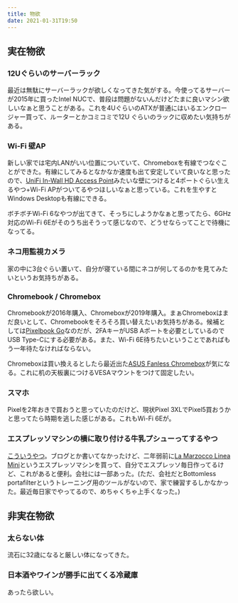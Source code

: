 ```yaml
---
title: 物欲
date: 2021-01-31T19:50
---
```

## 実在物欲

### 12Uぐらいのサーバーラック

最近は無駄にサーバーラックが欲しくなってきた気がする。今使ってるサーバーが2015年に買ったIntel NUCで、普段は問題がないんだけどたまに良いマシン欲しいなぁと思うことがある。これを4UぐらいのATXが普通にはいるエンクロージャー買って、ルーターとかコミコミで12U ぐらいのラックに収めたい気持ちがある。

### Wi-Fi 壁AP

新しい家では宅内LANがいい位置についていて、Chromeboxを有線でつなぐことができた。有線にしてみるとなかなか速度も出て安定していて良いなと思ったので、[UniFi In-Wall HD Access Point](https://store.ui.com/collections/unifi-network-access-points/products/unifi-in-wall-hd)みたいな壁につけると4ポートぐらい生えるやつ+Wi-Fi APがついてるやつほしいなぁと思っている。これを生やすとWindows Desktopも有線にできる。

ボチボチWi-Fi 6なやつが出てきて、そっちにしようかなぁと思ってたら、6GHz対応のWi-Fi 6Eがそのうち出そうって感じなので、どうせならってことで待機になってる。

### ネコ用監視カメラ

家の中に3台ぐらい置いて、自分が寝ている間にネコが何してるのかを見てみたいというお気持ちがある。

### Chromebook / Chromebox

Chromebookが2016年購入、Chromeboxが2019年購入。まぁChromeboxはまだ良いとして、Chromebookをそろそろ買い替えたいお気持ちがある。候補としては[Pixelbook Go](https://store.google.com/product/pixelbook_go)なのだが、2FAキーがUSB Aポートを必要としているのでUSB Type-Cにする必要がある。また、Wi-Fi 6E待ちたいということであればもう一年待たなければならない。

Chromeboxは買い換えるとしたら最近出た[ASUS Fanless Chromebox](https://www.asus.com/Displays-Desktops/Mini-PCs/Chrome-OS-devices/ASUS-Fanless-Chromebox/)が気になる。これに机の天板裏につけるVESAマウントをつけて固定したい。

### スマホ

Pixelを2年おきで買おうと思っていたのだけど、現状Pixel 3XLでPixel5買おうかと思ってたら時期を逃した感じがある。これもWi-Fi 6Eが。

### エスプレッソマシンの横に取り付ける牛乳プシューってするやつ

[こういうやつ](https://www.youtube.com/watch?v=pG2SY4-1JvI)。ブログとか書いてなかったけど、二年弱前に[La Marzocco Linea Mini](https://home.lamarzoccousa.com/linea-mini/)というエスプレッソマシンを買って、自分でエスプレッソ毎日作ってるけど、これがあると便利。会社には一部あった。(ただ、会社だとBottomless portafilterというトレーニング用のツールがないので、家で練習するしかなかった。最近毎日家でやってるので、めちゃくちゃ上手くなった。)

## 非実在物欲

### 太らない体

流石に32歳になると厳しい体になってきた。

### 日本酒やワインが勝手に出てくる冷蔵庫

あったら欲しい。